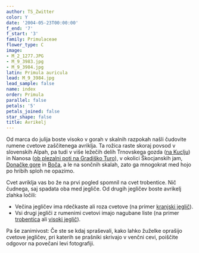 ```yaml
---
author: TS_Zwitter
color: Y
date: '2004-05-23T00:00:00'
f_end: '7'
f_start: '3'
family: Primulaceae
flower_type: C
image:
- M_2_1277.JPG
- M_9_3983.jpg
- M_9_3984.jpg
latin: Primula auricula
lead: M_9_3984.jpg
lead_sample: false
name: index
order: Primula
parallel: false
petals: '5'
petals_joined: false
star_shape: false
title: Avrikelj
---
```

Od marca do julija boste visoko v gorah v skalnih razpokah našli čudovite rumene cvetove zaščitenega avriklja. Ta rožica raste skoraj povsod v slovenskih Alpah, pa tudi v više ležečih delih Trnovskega gozda ([na Kuclju](../../../Izleti/Kucelj)) in Nanosa ([ob plezalni poti na Gradiško Turo](../../../Izleti/GradiskaTura)), v okolici Škocjanskih jam, [Donačke gore](../../../Izleti/DonackaGora) in [Boča](../../../Izleti/Boc), a le na sončnih skalah, zato ga mnogokrat med hojo po hribih sploh ne opazimo.

Cvet avriklja vas bo že na prvi pogled spomnil na cvet trobentice. Nič čudnega, saj spadata oba med jegliče. Od drugih jegličev boste avrikelj zlahka ločili:

-   Večina jegličev ima rdečkaste ali roza cvetove (na primer [kranjski jeglič](../PrimulaCarniolica(KranjskiJeglic)/si_PrimulaCarniolica(KranjskiJeglic).asp)).
-   Vsi drugi jegliči z rumenimi cvetovi imajo nagubane liste (na primer [trobentica](../PrimulaVulgaris(Trobentica)/si_PrimulaVulgaris(Trobentica).asp) ali [visoki jeglič](../PrimulaElatior(VisokiJeglic)/si_PrimulaElatior(VisokiJeglic).asp)).

Pa še zanimivost: Če ste se kdaj spraševali, kako lahko žuželke oprašijo cvetove jegličev, pri katerih se prašniki skrivajo v venčni cevi, poiščite odgovor na povečani levi fotografiji.
